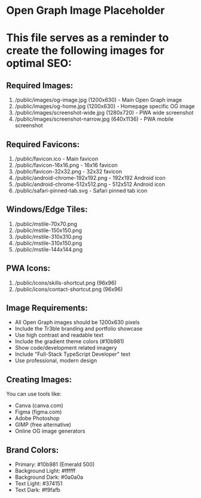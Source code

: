 # Open Graph Image Placeholder
# This file serves as a reminder to create the following images for optimal SEO:

## Required Images:
1. /public/images/og-image.jpg (1200x630) - Main Open Graph image
2. /public/images/og-home.jpg (1200x630) - Homepage specific OG image
3. /public/images/screenshot-wide.jpg (1280x720) - PWA wide screenshot
4. /public/images/screenshot-narrow.jpg (640x1136) - PWA mobile screenshot

## Required Favicons:
1. /public/favicon.ico - Main favicon
2. /public/favicon-16x16.png - 16x16 favicon
3. /public/favicon-32x32.png - 32x32 favicon
5. /public/android-chrome-192x192.png - 192x192 Android icon
6. /public/android-chrome-512x512.png - 512x512 Android icon
7. /public/safari-pinned-tab.svg - Safari pinned tab icon

## Windows/Edge Tiles:
1. /public/mstile-70x70.png
2. /public/mstile-150x150.png
3. /public/mstile-310x310.png
4. /public/mstile-310x150.png
5. /public/mstile-144x144.png

## PWA Icons:
1. /public/icons/skills-shortcut.png (96x96)
2. /public/icons/contact-shortcut.png (96x96)

## Image Requirements:
- All Open Graph images should be 1200x630 pixels
- Include the Tr3ble branding and portfolio showcase
- Use high contrast and readable text
- Include the gradient theme colors (#10b981)
- Show code/development related imagery
- Include "Full-Stack TypeScript Developer" text
- Use professional, modern design

## Creating Images:
You can use tools like:
- Canva (canva.com)
- Figma (figma.com)
- Adobe Photoshop
- GIMP (free alternative)
- Online OG image generators

## Brand Colors:
- Primary: #10b981 (Emerald 500)
- Background Light: #ffffff
- Background Dark: #0a0a0a
- Text Light: #374151
- Text Dark: #f9fafb
